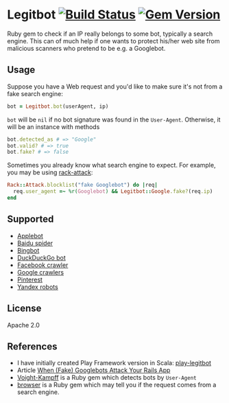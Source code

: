 # Legitbot [![Build Status](https://secure.travis-ci.org/alaz/legitbot.png?branch=master)](http://travis-ci.org/alaz/legitbot) [![Gem Version](https://badge.fury.io/rb/legitbot.svg)](https://badge.fury.io/rb/legitbot)

Ruby gem to check if an IP really belongs to some bot, typically a search
engine. This can of much help if one wants to protect his/her web site from
malicious scanners who pretend to be e.g. a Googlebot.

## Usage

Suppose you have a Web request and you'd like to make sure it's not from a fake
search engine:

```ruby
bot = Legitbot.bot(userAgent, ip)
```

`bot` will be `nil` if no bot signature was found in the `User-Agent`. Otherwise,
it will be an instance with methods

```ruby
bot.detected_as # => "Google"
bot.valid? # => true
bot.fake? # => false
```

Sometimes you already know what search engine to expect. For example, you may
be using [rack-attack](https://github.com/kickstarter/rack-attack):

```ruby
Rack::Attack.blocklist("fake Googlebot") do |req|
  req.user_agent =~ %r(Googlebot) && Legitbot::Google.fake?(req.ip)
end
```

## Supported

* [Applebot](https://support.apple.com/en-us/HT204683)
* [Baidu spider](http://help.baidu.com/question?prod_en=master&class=498&id=1000973)
* [Bingbot](https://blogs.bing.com/webmaster/2012/08/31/how-to-verify-that-bingbot-is-bingbot/)
* [DuckDuckGo bot](https://duckduckgo.com/duckduckbot)
* [Facebook crawler](https://developers.facebook.com/docs/sharing/webmasters/crawler)
* [Google crawlers](https://support.google.com/webmasters/answer/1061943)
* [Pinterest](https://help.pinterest.com/en/articles/about-pinterest-crawler-0)
* [Yandex robots](https://yandex.com/support/webmaster/robot-workings/check-yandex-robots.xml)

## License

Apache 2.0

## References

* I have initially created Play Framework version in Scala: [play-legitbot](https://github.com/osinka/play-legitbot)
* Article [When (Fake) Googlebots Attack Your Rails App](http://jessewolgamott.com/blog/2015/11/17/when-fake-googlebots-attack-your-rails-app/)
* [Voight-Kampff](https://github.com/biola/Voight-Kampff) is a Ruby gem which
  detects bots by `User-Agent`
* [browser](https://github.com/fnando/browser) is a Ruby gem which may tell
  you if the request comes from a search engine.
